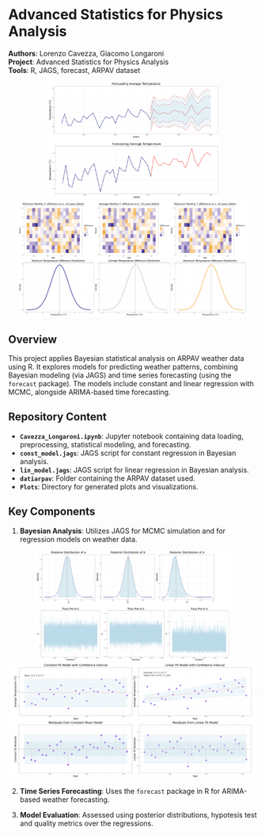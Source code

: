 # Advanced Statistics for Physics Analysis

**Authors**: Lorenzo Cavezza, Giacomo Longaroni  
**Project**: Advanced Statistics for Physics Analysis  
**Tools**: R, JAGS, forecast, ARPAV dataset  


<div align="center">
 <img src="./Plots/forecasting.png" alt="Forecasting Model" width="350"><img src="./Plots/distribution.png" alt="Constant Model Posterior" width="470">
</div>


## Overview

This project applies Bayesian statistical analysis on ARPAV weather data using R. It explores models for predicting weather patterns, combining Bayesian modeling (via JAGS) and time series forecasting (using the `forecast` package). The models include constant and linear regression with MCMC, alongside ARIMA-based time forecasting.

## Repository Content

- **`Cavezza_Longaroni.ipynb`**: Jupyter notebook containing data loading, preprocessing, statistical modeling, and forecasting.
- **`const_model.jags`**: JAGS script for constant regression in Bayesian analysis.
- **`lin_model.jags`**: JAGS script for linear regression in Bayesian analysis.
- **`datiarpav`**: Folder containing the ARPAV dataset used.
- **`Plots`**: Directory for generated plots and visualizations.

## Key Components

1. **Bayesian Analysis**: Utilizes JAGS for MCMC simulation and for regression models on weather data.
<div align="center">
 <img src="./Plots/markov.png" alt="Linear Model Posterior" width="400"><img src="./Plots/regression.png" alt="Linear Model Posterior" width="500">
</div>

2. **Time Series Forecasting**: Uses the `forecast` package in R for ARIMA-based weather forecasting.

4. **Model Evaluation**: Assessed using posterior distributions, hypotesis test and quality metrics over the regressions.

